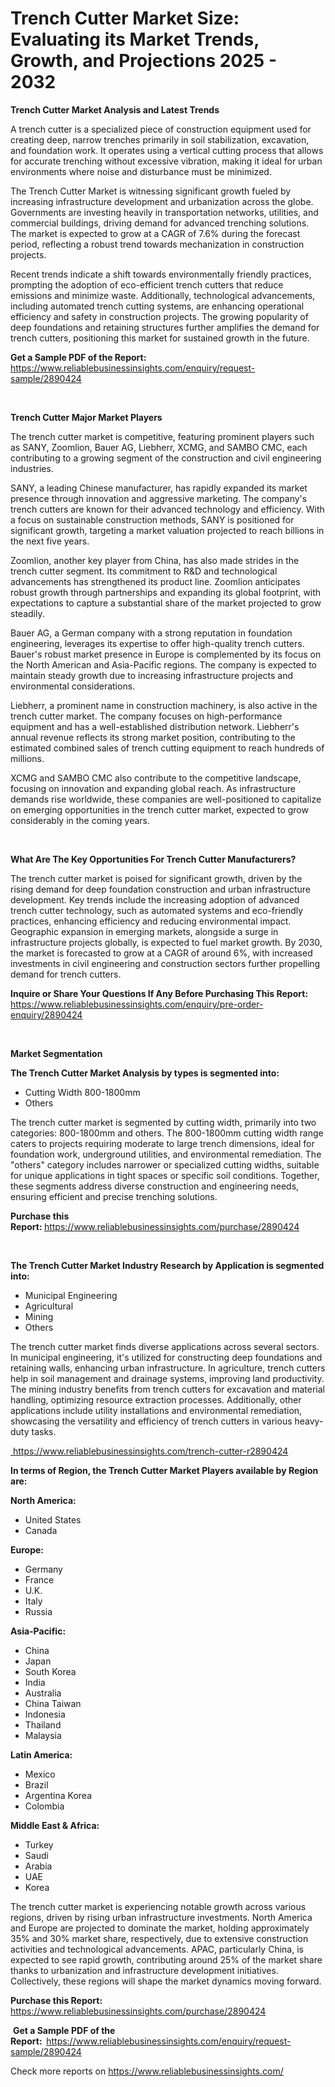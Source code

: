 <p><h1>Trench Cutter Market Size: Evaluating its Market Trends, Growth, and Projections 2025 - 2032</h1></p><p><strong>Trench Cutter Market Analysis and Latest Trends</strong></p>
<p><p>A trench cutter is a specialized piece of construction equipment used for creating deep, narrow trenches primarily in soil stabilization, excavation, and foundation work. It operates using a vertical cutting process that allows for accurate trenching without excessive vibration, making it ideal for urban environments where noise and disturbance must be minimized.</p><p>The Trench Cutter Market is witnessing significant growth fueled by increasing infrastructure development and urbanization across the globe. Governments are investing heavily in transportation networks, utilities, and commercial buildings, driving demand for advanced trenching solutions. The market is expected to grow at a CAGR of 7.6% during the forecast period, reflecting a robust trend towards mechanization in construction projects.</p><p>Recent trends indicate a shift towards environmentally friendly practices, prompting the adoption of eco-efficient trench cutters that reduce emissions and minimize waste. Additionally, technological advancements, including automated trench cutting systems, are enhancing operational efficiency and safety in construction projects. The growing popularity of deep foundations and retaining structures further amplifies the demand for trench cutters, positioning this market for sustained growth in the future.</p></p>
<p><strong>Get a Sample PDF of the Report:&nbsp;</strong> <a href="https://www.reliablebusinessinsights.com/enquiry/request-sample/2890424?utm_campaign=2224&utm_medium=2&utm_source=Github&utm_content=ia&utm_term=14032025&utm_id=trench-cutter">https://www.reliablebusinessinsights.com/enquiry/request-sample/2890424</a></p>
<p>&nbsp;</p>
<p><strong>Trench Cutter Major Market Players</strong></p>
<p><p>The trench cutter market is competitive, featuring prominent players such as SANY, Zoomlion, Bauer AG, Liebherr, XCMG, and SAMBO CMC, each contributing to a growing segment of the construction and civil engineering industries.</p><p>SANY, a leading Chinese manufacturer, has rapidly expanded its market presence through innovation and aggressive marketing. The company's trench cutters are known for their advanced technology and efficiency. With a focus on sustainable construction methods, SANY is positioned for significant growth, targeting a market valuation projected to reach billions in the next five years.</p><p>Zoomlion, another key player from China, has also made strides in the trench cutter segment. Its commitment to R&D and technological advancements has strengthened its product line. Zoomlion anticipates robust growth through partnerships and expanding its global footprint, with expectations to capture a substantial share of the market projected to grow steadily.</p><p>Bauer AG, a German company with a strong reputation in foundation engineering, leverages its expertise to offer high-quality trench cutters. Bauer's robust market presence in Europe is complemented by its focus on the North American and Asia-Pacific regions. The company is expected to maintain steady growth due to increasing infrastructure projects and environmental considerations.</p><p>Liebherr, a prominent name in construction machinery, is also active in the trench cutter market. The company focuses on high-performance equipment and has a well-established distribution network. Liebherr's annual revenue reflects its strong market position, contributing to the estimated combined sales of trench cutting equipment to reach hundreds of millions.</p><p>XCMG and SAMBO CMC also contribute to the competitive landscape, focusing on innovation and expanding global reach. As infrastructure demands rise worldwide, these companies are well-positioned to capitalize on emerging opportunities in the trench cutter market, expected to grow considerably in the coming years.</p></p>
<p>&nbsp;</p>
<p><strong>What Are The Key Opportunities For Trench Cutter Manufacturers?</strong></p>
<p><p>The trench cutter market is poised for significant growth, driven by the rising demand for deep foundation construction and urban infrastructure development. Key trends include the increasing adoption of advanced trench cutter technology, such as automated systems and eco-friendly practices, enhancing efficiency and reducing environmental impact. Geographic expansion in emerging markets, alongside a surge in infrastructure projects globally, is expected to fuel market growth. By 2030, the market is forecasted to grow at a CAGR of around 6%, with increased investments in civil engineering and construction sectors further propelling demand for trench cutters.</p></p>
<p><strong>Inquire or Share Your Questions If Any Before Purchasing This Report:</strong> <a href="https://www.reliablebusinessinsights.com/enquiry/pre-order-enquiry/2890424?utm_campaign=2224&utm_medium=2&utm_source=Github&utm_content=ia&utm_term=14032025&utm_id=trench-cutter">https://www.reliablebusinessinsights.com/enquiry/pre-order-enquiry/2890424</a></p>
<p>&nbsp;</p>
<p><strong>Market Segmentation</strong></p>
<p><strong>The Trench Cutter Market Analysis by types is segmented into:</strong></p>
<p><ul><li>Cutting Width 800-1800mm</li><li>Others</li></ul></p>
<p><p>The trench cutter market is segmented by cutting width, primarily into two categories: 800-1800mm and others. The 800-1800mm cutting width range caters to projects requiring moderate to large trench dimensions, ideal for foundation work, underground utilities, and environmental remediation. The "others" category includes narrower or specialized cutting widths, suitable for unique applications in tight spaces or specific soil conditions. Together, these segments address diverse construction and engineering needs, ensuring efficient and precise trenching solutions.</p></p>
<p><strong>Purchase this Report:&nbsp;</strong><a href="https://www.reliablebusinessinsights.com/purchase/2890424?utm_campaign=2224&utm_medium=2&utm_source=Github&utm_content=ia&utm_term=14032025&utm_id=trench-cutter">https://www.reliablebusinessinsights.com/purchase/2890424</a></p>
<p>&nbsp;</p>
<p><strong>The Trench Cutter Market Industry Research by Application is segmented into:</strong></p>
<p><ul><li>Municipal Engineering</li><li>Agricultural</li><li>Mining</li><li>Others</li></ul></p>
<p><p>The trench cutter market finds diverse applications across several sectors. In municipal engineering, it's utilized for constructing deep foundations and retaining walls, enhancing urban infrastructure. In agriculture, trench cutters help in soil management and drainage systems, improving land productivity. The mining industry benefits from trench cutters for excavation and material handling, optimizing resource extraction processes. Additionally, other applications include utility installations and environmental remediation, showcasing the versatility and efficiency of trench cutters in various heavy-duty tasks.</p></p>
<p><a href="https://www.reliablebusinessinsights.com/trench-cutter-r2890424?utm_campaign=2224&utm_medium=2&utm_source=Github&utm_content=ia&utm_term=14032025&utm_id=trench-cutter">&nbsp;https://www.reliablebusinessinsights.com/trench-cutter-r2890424</a></p>
<p><strong>In terms of Region, the Trench Cutter Market Players available by Region are:</strong></p>
<p>
    <p> <strong> North America: </strong>
        <ul>
            <li>United States</li>
            <li>Canada</li>
        </ul>
        </p> 
    <p> <strong> Europe: </strong>
        <ul>
            <li>Germany</li>
            <li>France</li>
            <li>U.K.</li>
            <li>Italy</li>
            <li>Russia</li>
        </ul>
        </p> 
    <p> <strong> Asia-Pacific: </strong>
        <ul>
            <li>China</li>
            <li>Japan</li>
            <li>South Korea</li>
            <li>India</li>
            <li>Australia</li>
            <li>China Taiwan</li>
            <li>Indonesia</li>
            <li>Thailand</li>
            <li>Malaysia</li>
        </ul>
        </p> 
    <p> <strong> Latin America: </strong>
        <ul>
            <li>Mexico</li>
            <li>Brazil</li>
            <li>Argentina Korea</li>
            <li>Colombia</li>
        </ul>
        </p> 
    <p> <strong> Middle East & Africa: </strong>
        <ul>
            <li>Turkey</li>
            <li>Saudi</li>
            <li>Arabia</li>
            <li>UAE</li>
            <li>Korea</li>
        </ul>
    </p>
    </p>
<p><p>The trench cutter market is experiencing notable growth across various regions, driven by rising urban infrastructure investments. North America and Europe are projected to dominate the market, holding approximately 35% and 30% market share, respectively, due to extensive construction activities and technological advancements. APAC, particularly China, is expected to see rapid growth, contributing around 25% of the market share thanks to urbanization and infrastructure development initiatives. Collectively, these regions will shape the market dynamics moving forward.</p></p>
<p><strong>Purchase this Report: </strong><a href="https://www.reliablebusinessinsights.com/purchase/2890424?utm_campaign=2224&utm_medium=2&utm_source=Github&utm_content=ia&utm_term=14032025&utm_id=trench-cutter">https://www.reliablebusinessinsights.com/purchase/2890424</a></p>
<p>&nbsp;<strong>Get a Sample PDF of the Report:&nbsp;&nbsp;</strong><a href="https://www.reliablebusinessinsights.com/enquiry/request-sample/2890424?utm_campaign=2224&utm_medium=2&utm_source=Github&utm_content=ia&utm_term=14032025&utm_id=trench-cutter">https://www.reliablebusinessinsights.com/enquiry/request-sample/2890424</a></p>
<p><strong></strong></p>
<p>Check more reports on <a href="https://www.reliablebusinessinsights.com/?utm_campaign=2224&utm_medium=2&utm_source=Github&utm_content=ia&utm_term=14032025&utm_id=trench-cutter">https://www.reliablebusinessinsights.com/</a></p>